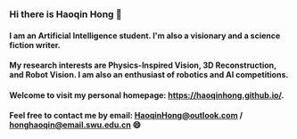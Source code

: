 ### Hi there is Haoqin Hong 👋

#### I am an Artificial Intelligence student. I'm also a visionary and a science fiction writer. 

#### My research interests are Physics-Inspired Vision, 3D Reconstruction, and Robot Vision. I am also an enthusiast of robotics and AI competitions. 

#### Welcome to visit my personal homepage: <a herf="//haoqinhong.github.io/">https://haoqinhong.github.io/</a>.

#### Feel free to contact me by email: HaoqinHong@outlook.com / honghaoqin@email.swu.edu.cn 😄

<!--
**HaoqinHong/haoqinhong** is a ✨ _special_ ✨ repository because its `README.md` (this file) appears on your GitHub profile.

Here are some ideas to get you started:

- 🔭 I’m currently working on ...
- 🌱 I’m currently learning ...
- 👯 I’m looking to collaborate on ...
- 🤔 I’m looking for help with ...
- 💬 Ask me about ...
- 📫 How to reach me: ...
- 😄 Pronouns: ...
- ⚡ Fun fact: ...
-->
